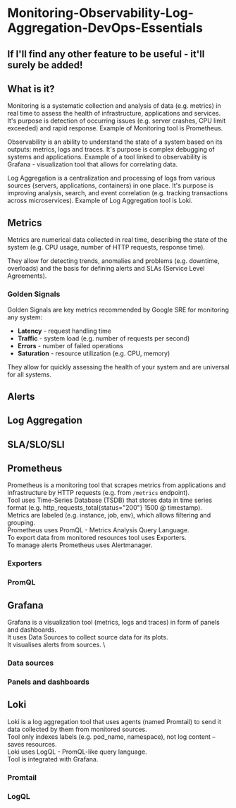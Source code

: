 # Monitoring-Observability-Log-Aggregation-DevOps-Essentials
## If I'll find any other feature to be useful - it'll surely be added!
## What is it?
Monitoring is a systematic collection and analysis of data \(e.g. metrics\) in real time to assess the health of infrastructure, applications and services. It's purpose is detection of occurring issues \(e.g. server crashes, CPU limit exceeded\) and rapid response. Example of Monitoring tool is Prometheus.

Observability is an ability to understand the state of a system based on its outputs: metrics, logs and traces. It's purpose is complex debugging of systems and applications. Example of a tool linked to observability is Grafana - visualization tool that allows for correlating data.

Log Aggregation is a centralization and processing of logs from various sources \(servers, applications, containers\) in one place. It's purpose is improving analysis, search, and event correlation \(e.g. tracking transactions across microservices\). Example of Log Aggregation tool is Loki.
## Metrics
Metrics are numerical data collected in real time, describing the state of the system \(e.g. CPU usage, number of HTTP requests, response time\). 

They allow for detecting trends, anomalies and problems \(e.g. downtime, overloads\) and the basis for defining alerts and SLAs \(Service Level Agreements\).
### Golden Signals
Golden Signals are key metrics recommended by Google SRE for monitoring any system:
* **Latency** - request handling time
* **Traffic** - system load \(e.g. number of requests per second\)
* **Errors** - number of failed operations
* **Saturation** - resource utilization \(e.g. CPU, memory\)

They allow for quickly assessing the health of your system and are universal for all systems.
## Alerts
## Log Aggregation
## SLA/SLO/SLI
## Prometheus
Prometheus is a monitoring tool that scrapes metrics from applications and infrastructure by HTTP requests \(e.g. from ```/metrics``` endpoint\). \
Tool uses Time-Series Database \(TSDB\) that stores data in time series format \(e.g. http_requests_total{status="200"} 1500 @ timestamp\). \
Metrics are labeled \(e.g. instance, job, env\), which allows filtering and grouping. \
Prometheus uses PromQL - Metrics Analysis Query Language. \
To export data from monitored resources tool uses Exporters. \
To manage alerts Prometheus uses Alertmanager.
### Exporters
### PromQL
## Grafana
Grafana is a visualization tool \(metrics, logs and traces\) in form of panels and dashboards. \
It uses Data Sources to collect source data for its plots. \
It visualises alerts from sources. \
### Data sources
### Panels and dashboards
## Loki
Loki is a log aggregation tool that uses agents \(named Promtail\) to send it data collected by them from monitored sources. \
Tool only indexes labels \(e.g. pod_name, namespace\), not log content – ​​saves resources. \
Loki uses LogQL - PromQL-like query language. \
Tool is integrated with Grafana.
### Promtail
### LogQL
